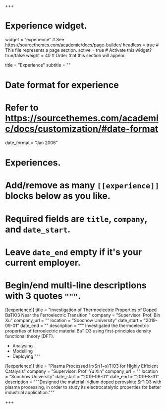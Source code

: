 +++
# Experience widget.
widget = "experience"  # See https://sourcethemes.com/academic/docs/page-builder/
headless = true  # This file represents a page section.
active = true  # Activate this widget? true/false
weight = 40  # Order that this section will appear.

title = "Experience"
subtitle = ""

# Date format for experience
#   Refer to https://sourcethemes.com/academic/docs/customization/#date-format
date_format = "Jan 2006"

# Experiences.
#   Add/remove as many `[[experience]]` blocks below as you like.
#   Required fields are `title`, `company`, and `date_start`.
#   Leave `date_end` empty if it's your current employer.
#   Begin/end multi-line descriptions with 3 quotes `"""`.
[[experience]]
  title = "Investigation of Thermoelectric Properties of Doped BaTiO3 Near the
Ferroelectric Transition "
  company = "Supervisor: Prof. Bin Xu"
  company_url = ""
  location = "Soochow University"
  date_start = "2019-09-01"
  date_end = ""
  description = """
   Investigated the thermoelectric properties of ferroelectric material BaTiO3 using
first-principles density functional theory (DFT).
  
  * Analysing
  * Modelling
  * Deploying
  """

[[experience]]
  title = "Plasma Processed IrxSr(1−x)TiO3 for Highly Efficient Catalysis"
  company = "Supervisor: Prof. Yu Xin"
  company_url = ""
  location = "Soochow University"
  date_start = "2019-06-01"
  date_end = "2019-8-31"
  description = """Designed the material Iridium doped perovskite SrTiO3 with plasma processing,
in order to study its electrocatalytic properties for better industrial application."""

+++
